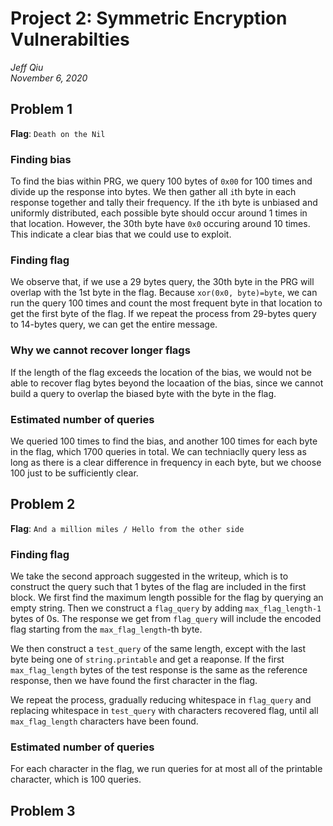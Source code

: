 # Project 2: Symmetric Encryption Vulnerabilties
*Jeff Qiu*  
*November 6, 2020*

## Problem 1

**Flag**: `Death on the Nil`

### Finding bias
To find the bias within PRG, we query 100 bytes of `0x00` for 100 
times and divide up the response into bytes. We then gather all `i`th byte in 
each response together and tally their frequency. If the `i`th byte is unbiased 
and uniformly distributed, each possible byte should occur around 1 times in 
that location. However, the 30th byte have `0x0` occuring around 10 times. This 
indicate a clear bias that we could use to exploit.

### Finding flag
We observe that, if we use a 29 bytes query, the 30th byte in the PRG will 
overlap with the 1st byte in the flag. Because `xor(0x0, byte)=byte`, we can
run the query 100 times and count the most frequent byte in that location to
get the first byte of the flag. If we repeat the process from 29-bytes query to
14-bytes query, we can get the entire message.

### Why we cannot recover longer flags
If the length of the flag exceeds the location of the bias, we would not be able
to recover flag bytes beyond the locaation of the bias, since we cannot build a
query to overlap the biased byte with the byte in the flag.

### Estimated number of queries
We queried 100 times to find the bias, and another 100 times for each byte in 
the flag, which 1700 queries in total. We can techniaclly query less as long as
there is a clear difference in frequency in each byte, but we choose 100 just 
to be sufficiently clear.



## Problem 2

**Flag**: `And a million miles / Hello from the other side`

### Finding flag

We take the second approach suggested in the writeup, which is to construct the
query such that 1 bytes of the flag are included in the first block. We first 
find the maximum length possible for the flag by querying an empty string. Then
we construct a `flag_query` by adding `max_flag_length-1` bytes of 0s. The 
response we get from `flag_query` will include the encoded flag starting from
the `max_flag_length`-th byte. 

We then construct a `test_query` of the same length, except with the last byte
being one of `string.printable` and get a reaponse. If the first 
`max_flag_length` bytes of the test response is the same as the reference 
response, then we have found the first character in the flag.

We repeat the process, gradually reducing whitespace in `flag_query` and 
replacing whitespace in `test_query` with characters recovered flag, until all 
`max_flag_length` characters have been found.

### Estimated number of queries

For each character in the flag, we run queries for at most all of the printable 
character, which is 100 queries.


## Problem 3
